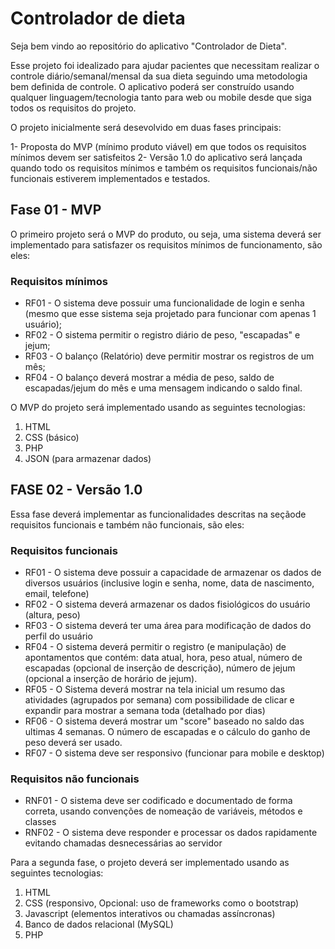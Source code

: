 # Controlador de dieta

Seja bem vindo ao repositório do aplicativo "Controlador de Dieta". 

Esse projeto foi idealizado para ajudar pacientes que necessitam realizar o controle diário/semanal/mensal da sua dieta seguindo uma metodologia bem definida de controle. O aplicativo poderá ser construído usando qualquer linguagem/tecnologia tanto para web ou mobile desde que siga todos os requisitos do projeto. 

O projeto inicialmente será desevolvido em duas fases principais: 

1- Proposta do MVP (mínimo produto viável) em que todos os requisitos mínimos devem ser satisfeitos
2- Versão 1.0 do aplicativo será lançada quando todo os requisitos mínimos e também os requisitos funcionais/não funcionais estiverem implementados e testados.

## Fase 01 - MVP

O primeiro projeto será o MVP do produto, ou seja, uma sistema deverá ser implementado para satisfazer os requisitos mínimos de funcionamento, são eles: 

### Requisitos mínimos

- RF01 - O sistema deve possuir uma funcionalidade de login e senha (mesmo que esse sistema seja projetado para funcionar com apenas 1 usuário);
- RF02 - O sistema permitir o registro diário de peso, "escapadas" e jejum;
- RF03 - O balanço (Relatório) deve permitir mostrar os registros de um mês;
- RF04 - O balanço deverá mostrar a média de peso, saldo de escapadas/jejum do mês e uma mensagem indicando o saldo final.

O MVP do projeto será implementado usando as seguintes tecnologias:
1. HTML
2. CSS (básico)
3. PHP
4. JSON (para armazenar dados)


## FASE 02 - Versão 1.0

Essa fase deverá implementar as funcionalidades descritas na seçãode requisitos funcionais e também não funcionais, são eles:

### Requisitos funcionais

- RF01 - O sistema deve possuir a capacidade de armazenar os dados de diversos usuários (inclusive login e senha, nome, data de nascimento, email, telefone)
- RF02 - O sistema deverá armazenar os dados fisiológicos do usuário (altura, peso)
- RF03 - O sistema deverá ter uma área para modificação de dados do perfil do usuário 
- RF04 - O sistema deverá permitir o registro (e manipulação) de apontamentos que contém: data atual, hora, peso atual, número de escapadas (opcional de inserção de descrição), número de jejum (opcional a inserção de horário de jejum).
- RF05 - O Sistema deverá mostrar na tela inicial um resumo das atividades (agrupados por semana) com possibilidade de clicar e expandir para mostrar a semana toda (detalhado por dias)
- RF06 - O sistema deverá mostrar um "score" baseado no saldo das ultimas 4 semanas. O número de escapadas e o cálculo do ganho de peso deverá ser usado.
- RF07 - O sistema deve ser responsivo (funcionar para mobile e desktop)

### Requisitos não funcionais

- RNF01 - O sistema deve ser codificado e documentado de forma correta, usando convenções de nomeação de variáveis, métodos e classes
- RNF02 - O sistema deve responder e processar os dados rapidamente evitando chamadas desnecessárias ao servidor


Para a segunda fase, o projeto deverá ser implementado usando as seguintes tecnologias:
1. HTML
2. CSS (responsivo, Opcional: uso de frameworks como o bootstrap)
3. Javascript (elementos interativos ou chamadas assíncronas)
4. Banco de dados relacional (MySQL)
5. PHP
